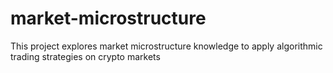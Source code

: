 # market-microstructure
This project explores market microstructure knowledge to apply algorithmic trading strategies on crypto markets
